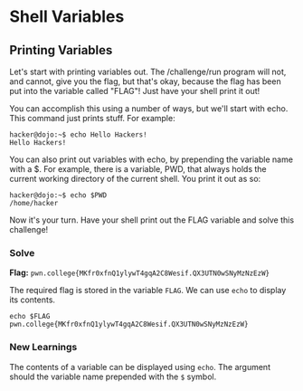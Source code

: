 # Shell Variables

## Printing Variables
Let's start with printing variables out. The /challenge/run program will not, and cannot, give you the flag, but that's okay, because the flag has been put into the variable called "FLAG"! Just have your shell print it out!

You can accomplish this using a number of ways, but we'll start with echo. This command just prints stuff. For example:
```
hacker@dojo:~$ echo Hello Hackers!
Hello Hackers!
```
You can also print out variables with echo, by prepending the variable name with a $. For example, there is a variable, PWD, that always holds the current working directory of the current shell. You print it out as so:
```
hacker@dojo:~$ echo $PWD
/home/hacker
```
Now it's your turn. Have your shell print out the FLAG variable and solve this challenge!


### Solve
**Flag:** `pwn.college{MKfr0xfnQ1ylywT4gqA2C8Wesif.QX3UTN0wSNyMzNzEzW}`

The required flag is stored in the variable `FLAG`. We can use `echo` to display its contents. 

```
echo $FLAG
pwn.college{MKfr0xfnQ1ylywT4gqA2C8Wesif.QX3UTN0wSNyMzNzEzW}
```
### New Learnings

The contents of a variable can be displayed using `echo`. The argument should the variable name prepended with the `$` symbol.